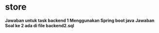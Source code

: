 # store
**Jawaban untuk task backend 1 Menggunakan Spring boot java**
**Jawaban Soal ke 2 ada di file backend2.sql**

















